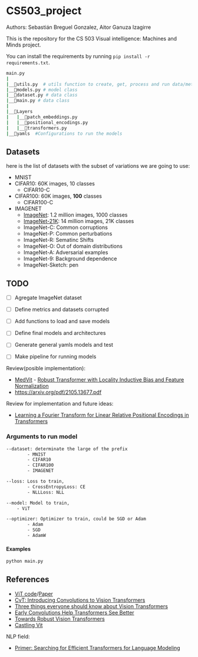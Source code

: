 # CS503_project

Authors: Sebastián Breguel Gonzalez, Aitor Ganuza Izagirre

This is the repository for the CS 503 Visual intelligence: Machines and Minds project.

You can install the requirements by running `pip install -r requirements.txt`.

```bash
main.py
|
|__📜utils.py  # utils function to create, get, process and run data/metrics/models
|__📜models.py # model class
|__📜dataset.py # data class
|__📜main.py # data class
|
|__📂Layers
|   |__📜patch_embeddings.py
|   |__📜positional_encodings.py
|   |__📜transformers.py
|__📂yamls  #Configurations to run the models


```

## Datasets

here is the list of datasets with the subset of variations we are going to use:

- MNIST
- CIFAR10: 60K images, 10 classes
  - CIFAR10-C
- CIFAR100: 60K images, **100** classes
  - CIFAR100-C
- IMAGENET
  - [ImageNet](http://www.image-net.org/): 1.2 million images, 1000 classes
  - [ImageNet-21K](https://patrykchrabaszcz.github.io/Imagenet32/): 14 million images, 21K classes
  - ImageNet-C: Common corruptions
  - ImageNet-P: Common perturbations
  - ImageNet-R: Sematinc Shifts
  - ImageNet-O: Out of domain distributions
  - ImageNet-A: Adversarial examples
  - ImageNet-9: Background dependence
  - ImageNet-Sketch: pen

## TODO

- [ ] Agregate ImageNet dataset
- [ ] Define metrics and datasets corrupted
- [ ] Add functions to load and save models

- [ ] Define final models and architectures
- [ ] Generate general yamls models and test
- [ ] Make pipeline for running models

Review(posible implementation):

- [MedVit](https://github.com/Omid-Nejati/MedViT/blob/main/MedViT.py) - [Robust Transformer with Locality Inductive Bias and Feature Normalization](https://github.com/Omid-Nejati/Locality-iN-Locality)
- https://arxiv.org/pdf/2105.13677.pdf

Review for implementation and future ideas:

- [Learning a Fourier Transform for Linear Relative Positional Encodings in Transformers](https://paperswithcode.com/paper/learning-a-fourier-transform-for-linear)

### Arguments to run model

```bash
--dataset: determinate the large of the prefix
        - MNIST
        - CIFAR10
        - CIFAR100
        - IMAGENET

--loss: Loss to train,
        - CrossEntropyLoss: CE
        - NLLLoss: NLL

--model: Model to train,
    - ViT

--optimizer: Optimizer to train, could be SGD or Adam
        - Adam
        - SGD
        - AdamW
```

#### Examples

```python
python main.py
```

## References

- [ViT code](https://github.com/google-research/vision_transformer)/[Paper](https://arxiv.org/pdf/2010.11929.pdf)
- [CvT: Introducing Convolutions to Vision Transformers](https://arxiv.org/pdf/2103.15808.pdf)
- [Three things everyone should know about Vision Transformers](https://arxiv.org/pdf/2203.09795.pdf)
- [Early Convolutions Help Transformers See Better](https://arxiv.org/pdf/2106.14881.pdf)
- [Towards Robust Vision Transformers](https://arxiv.org/pdf/2105.07926.pdf)
- [Castling Vit](https://arxiv.org/pdf/2211.10526.pdf)

NLP field:

- [Primer: Searching for Efficient Transformers for Language Modeling](https://arxiv.org/pdf/2109.08668.pdf)
